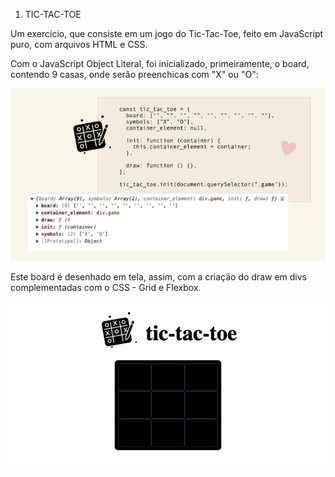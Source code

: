 1. TIC-TAC-TOE

Um exercício, que consiste em um jogo do Tic-Tac-Toe, feito em JavaScript puro, com arquivos HTML e CSS.

Com o JavaScript Object Literal, foi inicializado, primeiramente, o board, contendo 9 casas, onde serão preenchicas com "X" ou "O":

<img src="./assets/images/screenshot-1.png"  />

Este board é desenhado em tela, assim, com a criação do draw em divs complementadas com o CSS - Grid e Flexbox.

<img src="./assets/images/screenshot-2.png" />
